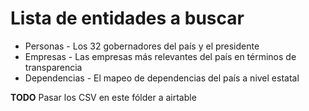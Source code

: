 # Lista de entidades a buscar

- Personas - Los 32 gobernadores del país y el presidente
- Empresas - Las empresas más relevantes del país en términos de transparencia
- Dependencias - El mapeo de dependencias del país a nivel estatal

**TODO** Pasar los CSV en este fólder a airtable
